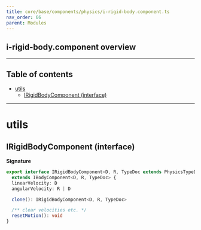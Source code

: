 ```yaml
---
title: core/base/components/physics/i-rigid-body.component.ts
nav_order: 66
parent: Modules
---
```


## i-rigid-body.component overview

---

<h2 class="text-delta">Table of contents</h2>

- [utils](#utils)
  - [IRigidBodyComponent (interface)](#irigidbodycomponent-interface)

---

# utils

## IRigidBodyComponent (interface)

**Signature**

```ts
export interface IRigidBodyComponent<D, R, TypeDoc extends PhysicsTypeDocRepo<D, R> = PhysicsTypeDocRepo<D, R>>
  extends IBodyComponent<D, R, TypeDoc> {
  linearVelocity: D
  angularVelocity: R | D

  clone(): IRigidBodyComponent<D, R, TypeDoc>

  /** clear velocities etc. */
  resetMotion(): void
}
```
